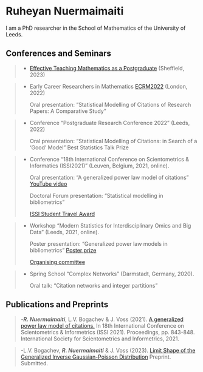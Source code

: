 # Ruheyan Nuermaimaiti

I am a PhD researcher in the School of Mathematics of the University of Leeds. 

## Conferences and Seminars
> * [Effective Teaching Mathematics as a Postgraduate](https://sites.google.com/sheffield.ac.uk/ima-rss-pgr-teaching-workshop/home) (Sheffield, 2023)

> * Early Career Researchers in Mathematics [ECRM2022](https://www.homepages.ucl.ac.uk/~ucahwas/ecrm/) (London, 2022)
>
>   Oral presentation: “Statistical Modelling of Citations of Research Papers: A Comparative Study”

> * Conference “Postgraduate Research Conference 2022” (Leeds, 2022)
> 
>   Oral presentation: “Statistical Modelling of Citations: in Search of a ‘Good’ Model” Best Statistics Talk Prize

> * Conference “18th International Conference on Scientometrics & Informatics (ISSI2021)” (Leuven, Belgium, 2021, online).
> 
>   Oral presentation: “A generalized power law model of citations” [YouTube video](https://www.youtube.com/watch?v=GlT3H774qL8)
>   
>   Doctoral Forum presentation: “Statistical modelling in bibliometrics”
>   
>   [ISSI Student Travel Award](https://www.issi-society.org/awards/issi-student-travel-award/)

> * Workshop “Modern Statistics for Interdisciplinary Omics and Big Data” (Leeds, 2021, online).
> 
>   Poster presentation: “Generalized power law models in bibliometrics” [Poster prize](https://imforfuture.eu/modern-statistics-for-interdisciplinary-omics-and-big-data/)
>   
>   [Organising committee](https://imforfuture.eu/meeting-committees/)

> * Spring School “Complex Networks” (Darmstadt, Germany, 2020).
> 
>   Oral talk: “Citation networks and integer partitions”


## Publications and Preprints

> -***R. Nuermaimaiti***, L.V. Bogachev & J. Voss (2021). [A generalized power law model of citations.](https://eprints.whiterose.ac.uk/179166/) In 18th International Conference on Scientometrics & Informetrics (ISSI 2021). Proceedings, pp. 843-848. International Society for Scientometrics and Informetrics, 2021. 

> -L.V. Bogachev, ***R. Nuermaimaiti*** & J. Voss (2023). [Limit Shape of the Generalized Inverse Gaussian-Poisson Distribution](https://arxiv.org/abs/2303.08139) Preprint. Submitted.
